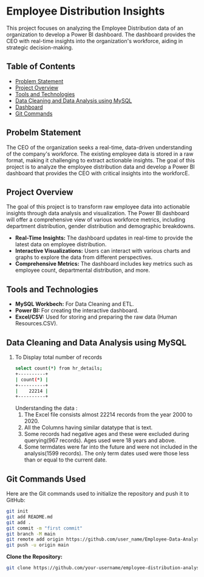 # Employee Distribution Insights

This project focuses on analyzing the Employee Distribution data of an organization to develop a Power BI dashboard. The dashboard provides the CEO with real-time insights into the organization's workforce, aiding in strategic decision-making.

## Table of Contents
- [Problem Statement](#problem-statement)
- [Project Overview](#key-features)
- [Tools and Technologies](#tools-and-technologies)
- [Data Cleaning and Data Analysis using MySQL](#getting-started)
- [Dashboard](#contributing)
- [Git Commands](#git-commands-used)

## Probelm Statement

The CEO of the organization seeks a real-time, data-driven understanding of the company's workforce. The existing employee data is stored in a raw format, making it challenging to extract actionable insights. The goal of this project is to analyze the employee distribution data and develop a Power BI dashboard that provides the CEO with critical insights into the workforcE.
  
## Project Overview

The goal of this project is to transform raw employee data into actionable insights through data analysis and visualization. The Power BI dashboard will offer a comprehensive view of various workforce metrics, including department distribution, gender distribution and demographic breakdowns.

- **Real-Time Insights:** The dashboard updates in real-time to provide the latest data on employee distribution.
- **Interactive Visualizations:** Users can interact with various charts and graphs to explore the data from different perspectives.
- **Comprehensive Metrics:** The dashboard includes key metrics such as employee count, departmental distribution, and more.


## Tools and Technologies

- **MySQL Workbech:** For Data Cleaning and ETL.
- **Power BI:** For creating the interactive dashboard.
- **Excel/CSV:** Used for storing and preparing the raw data (Human Resources.CSV).

## Data Cleaning and Data Analysis using MySQL

1. To Display total number of records
   ```bash
   select count(*) from hr_details;
   +----------+
   | count(*) |
   +----------+
   |    22214 |
   +----------+
   ```
   Understanding the data :
   1. The Excel file consists almost 22214 records from the year 2000 to 2020.
   2. All the Columns having similar datatype that is text.
   3. Some records had negative ages and these were excluded during querying(967 records). Ages used were 18 years and above.
   4. Some termdates were far into the future and were not included in the analysis(1599 records). The only term dates used were those less than or equal to the current date.

## Git Commands Used

Here are the Git commands used to initialize the repository and push it to GitHub:

```bash
git init
git add README.md
git add .
git commit -m "first commit"
git branch -M main
git remote add origin https://github.com/user_name/Employee-Data-Analysis.git
git push -u origin main
```
**Clone the Repository:**
   ```bash
   git clone https://github.com/your-username/employee-distribution-analysis.git
   ```
   

